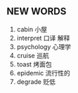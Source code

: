 ## NEW WORDS

1. cabin 小屋
2. interpret 口译 解释
3. psychology 心理学 
4. cruise 巡航
5. toast 烤面包
6. epidemic 流行性的
7. degrade 贬低
